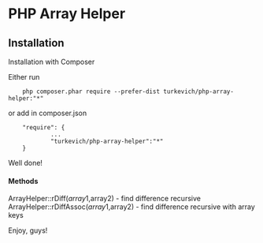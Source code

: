 # PHP Array Helper
## Installation

Installation with Composer

Either run
~~~
    php composer.phar require --prefer-dist turkevich/php-array-helper:"*"
~~~
or add in composer.json
~~~
    "require": {
            ...
            "turkevich/php-array-helper":"*"
    }
~~~

Well done!

#### Methods
ArrayHelper::rDiff($array1,$array2) - find difference recursive
ArrayHelper::rDiffAssoc($array1,$array2) - find difference recursive with array keys


Enjoy, guys!
